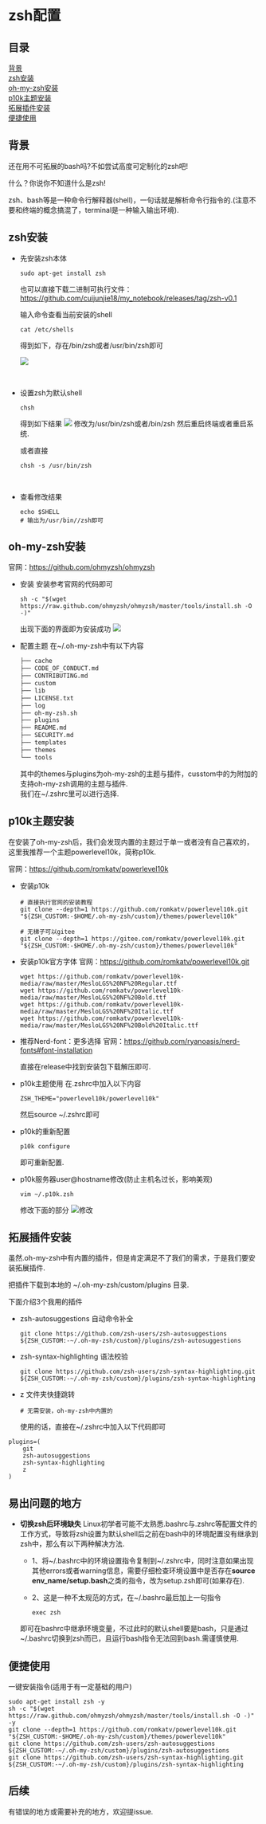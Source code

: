 # zsh配置

## 目录

[背景](#背景)  
[zsh安装](#zsh安装)  
[oh-my-zsh安装](#oh-my-zsh安装)  
[p10k主题安装](#p10k主题安装)  
[拓展插件安装](#拓展插件安装)  
[便捷使用](#便捷使用)  


## 背景

还在用不可拓展的bash吗?不如尝试高度可定制化的zsh吧!

什么？你说你不知道什么是zsh!

zsh、bash等是一种命令行解释器(shell)，一句话就是解析命令行指令的.(注意不要和终端的概念搞混了，terminal是一种输入输出环境).

## zsh安装

- 先安装zsh本体
  
  ```shell
  sudo apt-get install zsh
  ```

  也可以直接下载二进制可执行文件：https://github.com/cuijunjie18/my_notebook/releases/tag/zsh-v0.1
  
    输入命令查看当前安装的shell
  
  ```shell
  cat /etc/shells
  ```
  
    得到如下，存在/bin/zsh或者/usr/bin/zsh即可
  
    ![](images/a.png)
  
  <br>

- 设置zsh为默认shell
  
  ```shell
  chsh
  ```
  
  得到如下结果
  ![](images/b.png)
  修改为/usr/bin/zsh或者/bin/zsh
  然后重启终端或者重启系统.
  
  或者直接
  
  ```shell
  chsh -s /usr/bin/zsh
  ```
  
  <br>

- 查看修改结果
  
  ```shell
  echo $SHELL
  # 输出为/usr/bin//zsh即可
  ```


## oh-my-zsh安装

官网：https://github.com/ohmyzsh/ohmyzsh

- 安装
  安装参考官网的代码即可
  
  ```shell
  sh -c "$(wget https://raw.github.com/ohmyzsh/ohmyzsh/master/tools/install.sh -O -)"
  ```
  
  出现下面的界面即为安装成功
  ![](images/c.png)

- 配置主题
  在~/.oh-my-zsh中有以下内容
  
  ```txt
  ├── cache
  ├── CODE_OF_CONDUCT.md
  ├── CONTRIBUTING.md
  ├── custom
  ├── lib
  ├── LICENSE.txt
  ├── log
  ├── oh-my-zsh.sh
  ├── plugins
  ├── README.md
  ├── SECURITY.md
  ├── templates
  ├── themes
  └── tools
  ```
  
  其中的themes与plugins为oh-my-zsh的主题与插件，cusstom中的为附加的支持oh-my-zsh调用的主题与插件.  
  我们在~/.zshrc里可以进行选择.

## p10k主题安装

在安装了oh-my-zsh后，我们会发现内置的主题过于单一或者没有自己喜欢的，这里我推荐一个主题powerlevel10k，简称p10k.

官网：https://github.com/romkatv/powerlevel10k

- 安装p10k
  
  ```shell
  # 直接执行官网的安装教程
  git clone --depth=1 https://github.com/romkatv/powerlevel10k.git "${ZSH_CUSTOM:-$HOME/.oh-my-zsh/custom}/themes/powerlevel10k"
  
  # 无梯子可以gitee
  git clone --depth=1 https://gitee.com/romkatv/powerlevel10k.git "${ZSH_CUSTOM:-$HOME/.oh-my-zsh/custom}/themes/powerlevel10k"
  ```

- 安装p10k官方字体
  官网：https://github.com/romkatv/powerlevel10k.git
  
  ```shell
  wget https://github.com/romkatv/powerlevel10k-media/raw/master/MesloLGS%20NF%20Regular.ttf
  wget https://github.com/romkatv/powerlevel10k-media/raw/master/MesloLGS%20NF%20Bold.ttf
  wget https://github.com/romkatv/powerlevel10k-media/raw/master/MesloLGS%20NF%20Italic.ttf
  wget https://github.com/romkatv/powerlevel10k-media/raw/master/MesloLGS%20NF%20Bold%20Italic.ttf
  ```

- 推荐Nerd-font：更多选择
  官网：https://github.com/ryanoasis/nerd-fonts#font-installation
  
  直接在release中找到安装包下载解压即可.

- p10k主题使用
  在.zshrc中加入以下内容
  
  ```vim
  ZSH_THEME="powerlevel10k/powerlevel10k"
  ```
  
  然后source ~/.zshrc即可

- p10k的重新配置
  
  ```shell
  p10k configure
  ```
  
  即可重新配置.

- p10k服务器user@hostname修改(防止主机名过长，影响美观)
  ```shell
  vim ~/.p10k.zsh
  ```

  修改下面的部分
  ![修改](images/user@host.png)

## 拓展插件安装

虽然.oh-my-zsh中有内置的插件，但是肯定满足不了我们的需求，于是我们要安装拓展插件.

把插件下载到本地的 ~/.oh-my-zsh/custom/plugins 目录.

下面介绍3个我用的插件

- zsh-autosuggestions
  自动命令补全
  
  ```shell
  git clone https://github.com/zsh-users/zsh-autosuggestions ${ZSH_CUSTOM:-~/.oh-my-zsh/custom}/plugins/zsh-autosuggestions
  ```

- zsh-syntax-highlighting
  语法校验
  
  ```shell
  git clone https://github.com/zsh-users/zsh-syntax-highlighting.git ${ZSH_CUSTOM:-~/.oh-my-zsh/custom}/plugins/zsh-syntax-highlighting 
  ```

- z
  文件夹快捷跳转
  
  ```shell
  # 无需安装，oh-my-zsh中内置的
  ```
  
  使用的话，直接在~/.zshrc中加入以下代码即可

```vim
plugins=(
    git
    zsh-autosuggestions
    zsh-syntax-highlighting
    z
)
```

## 易出问题的地方

- **切换zsh后环境缺失**
  Linux初学者可能不太熟悉.bashrc与.zshrc等配置文件的工作方式，导致将zsh设置为默认shell后之前在bash中的环境配置没有继承到zsh中，那么有以下两种解决方法.
  
  - 1、将~/.bashrc中的环境设置指令复制到~/.zshrc中，同时注意如果出现其他errors或者warning信息，需要仔细检查环境设置中是否存在**source env_name/setup.bash**之类的指令，改为setup.zsh即可(如果存在).
  
  - 2、这是一种不太规范的方式，在~/.bashrc最后加上一句指令
    
    ```shell
    exec zsh
    ```
    
  即可在bashrc中继承环境变量，不过此时的默认shell要是bash，只是通过~/.bashrc切换到zsh而已，且运行bash指令无法回到bash.需谨慎使用.



## 便捷使用

一键安装指令(适用于有一定基础的用户)
```shell
sudo apt-get install zsh -y
sh -c "$(wget https://raw.github.com/ohmyzsh/ohmyzsh/master/tools/install.sh -O -)" -y
git clone --depth=1 https://github.com/romkatv/powerlevel10k.git "${ZSH_CUSTOM:-$HOME/.oh-my-zsh/custom}/themes/powerlevel10k"
git clone https://github.com/zsh-users/zsh-autosuggestions ${ZSH_CUSTOM:-~/.oh-my-zsh/custom}/plugins/zsh-autosuggestions
git clone https://github.com/zsh-users/zsh-syntax-highlighting.git ${ZSH_CUSTOM:-~/.oh-my-zsh/custom}/plugins/zsh-syntax-highlighting 
```

## 后续

有错误的地方或需要补充的地方，欢迎提issue.


